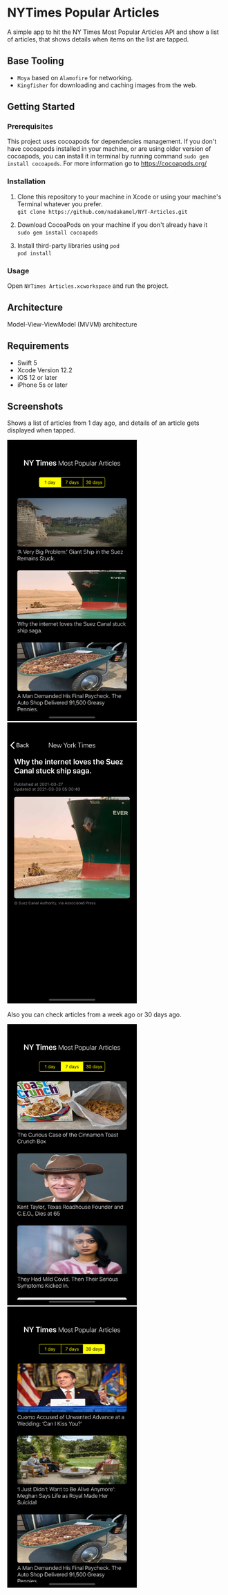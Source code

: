 # NYTimes Popular Articles
A simple app to hit the NY Times Most Popular Articles API and show a list of articles, that shows details when items on the list are tapped.

## Base Tooling

- `Moya` based on `Alamofire` for networking.
- `Kingfisher` for downloading and caching images from the web.

## Getting Started

### Prerequisites
This project uses cocoapods for dependencies management. If you don't have cocoapods installed in your machine, or are using older version of cocoapods, you can install it in terminal by running command ```sudo gem install cocoapods```. For more information go to https://cocoapods.org/

### Installation

1. Clone this repository to your machine in Xcode or using your machine's Terminal whatever you prefer.\
`git clone https://github.com/nadakamel/NYT-Articles.git`

2. Download CocoaPods on your machine if you don't already have it\
`sudo gem install cocoapods`

3. Install third-party libraries using `pod`\
`pod install`

### Usage
Open  ```NYTimes Articles.xcworkspace``` and run the project.

## Architecture

Model-View-ViewModel (MVVM) architecture

## Requirements
- Swift 5
- Xcode Version 12.2
- iOS 12 or later
- iPhone 5s or later

## Screenshots
Shows a list of articles from 1 day ago, and details of an article gets displayed when tapped.

<img src="https://github.com/nadakamel/NYT-Articles/blob/main/Screenshots/HomeScreen-1.png" width="300" height="650"> <img src="https://github.com/nadakamel/NYT-Articles/blob/main/Screenshots/Details%20Screen.png" width="300" height="650">

Also you can check articles from a week ago or 30 days ago.

<img src="https://github.com/nadakamel/NYT-Articles/blob/main/Screenshots/HomeScreen-2.png" width="300" height="650"> <img src="https://github.com/nadakamel/NYT-Articles/blob/main/Screenshots/HomeScreen-3.png" width="300" height="650">
